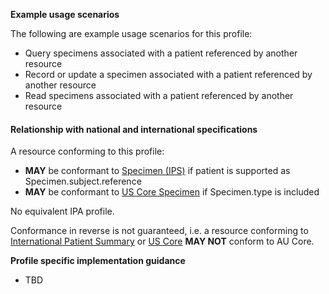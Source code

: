 **Example usage scenarios**

The following are example usage scenarios for this profile:

- Query specimens associated with a patient referenced by another resource
- Record or update a specimen associated with a patient referenced by another resource
- Read specimens associated with a patient referenced by another resource


#### Relationship with national and international specifications

A resource conforming to this profile:
- **MAY** be conformant to [Specimen (IPS)](http://hl7.org/fhir/uv/ips/StructureDefinition/Specimen-uv-ips) if patient is supported as Specimen.subject.reference
- **MAY** be conformant to [US Core Specimen](http://hl7.org/fhir/us/core/StructureDefinition/us-core-specimen) if Specimen.type is included

No equivalent IPA profile.

Conformance in reverse is not guaranteed, i.e. a resource conforming to [International Patient Summary](http://build.fhir.org/ig/HL7/fhir-ips) or [US Core](http://hl7.org/fhir/us/core) **MAY NOT** conform to AU Core.


**Profile specific implementation guidance**

- TBD







